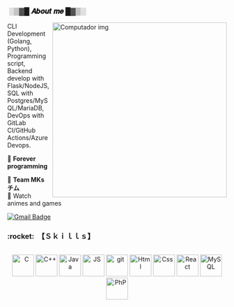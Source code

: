 <h3>&nbsp;░▒▓█ 𝑨𝒃𝒐𝒖𝒕 𝒎𝒆 █▓▒░</h3> 
<img src="http://teammakarovik.br-web.com/assets/githubimages/pc.png" min-width="400px" max-width="400px" width="400px" align="right" alt="Computador img">

<p align="left"> 
  CLI Development (Golang, Python), Programming script, Backend develop with Flask/NodeJS, SQL with Postgres/MySQL/MariaDB, DevOps with GitLab CI/GitHub Actions/Azure Devops.
</p>

<p align="left">
  🦄 <strong>Forever programming</strong>
</p>

<p align="left">
  💼 <strong>Team MKs チム </strong><br>
   💌 Watch animes and games  
</p>

[![Gmail Badge](http://teammakarovik.br-web.com/assets/githubimages/inputusermakarovik@protonmail.com.svg)](mailto:inputusermakarovik@protonmail.com)
<h3> :rocket: &nbsp;【﻿Ｓｋｉｌｌｓ】
 </h3>
 <div align="center">
  <div style="display: flex;"><p align='center'>
    <img width='50px' src='http://teammakarovik.br-web.com/assets/githubimages/clanguage.png' alt='C'>
    <img width='50px' src='http://teammakarovik.br-web.com/assets/githubimages/cplusplus.png' alt='C++'>
    <img width='50px' src='http://teammakarovik.br-web.com/assets/githubimages/java.png' alt='Java'>
    <img width='50px' src='http://teammakarovik.br-web.com/assets/githubimages/js.png' alt='JS'>
    <img width='50px' src='http://teammakarovik.br-web.com/assets/githubimages/git1.png' alt='git'>
    <img width='50px' src='http://teammakarovik.br-web.com/assets/githubimages/html.png' alt='Html'>
    <img width='50px' src='http://teammakarovik.br-web.com/assets/githubimages/css.png' alt='Css'>
    <img width='50px' src='http://teammakarovik.br-web.com/assets/githubimages/react.png' alt='React'>
    <img width='50px' src='http://teammakarovik.br-web.com/assets/githubimages/mysql.png' alt='MySQL'>
    <img width='50px' src='http://teammakarovik.br-web.com/assets/githubimages/php.png' alt='PhP'>
    </p>
  </div>
 </div>
<br/>
<br/>
<p align='center'></p>

